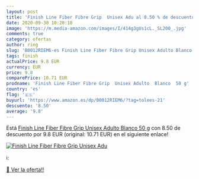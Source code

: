 ```yaml
---
layout: post
title: 'Finish Line Fiber Fibre Grip  Unisex Adu al 8.50 % de descuento'
date: 2020-09-30 10:20:10
image: 'https://m.media-amazon.com/images/I/414g3gUs1cL._SL200_.jpg'
comments: true
category: ofertas
author: ring
slug: 'B0012RIEM6-es Finish Line Fiber Fibre Grip Unisex Adulto Blanco 50 g'
tags: finish
actualPrice: 9.8 EUR
currency: EUR
price: 9.8
comparePrice: 10.71 EUR
prodname: 'Finish Line Fiber Fibre Grip  Unisex Adulto  Blanco  50 g'
country: 'es'
flag: '🇪🇸'
buyurl: 'https://www.amazon.es/dp/B0012RIEM6/?tag=tolees-21'
descuento: '8.50'
average: '9.8'
---
```


Está [Finish Line Fiber Fibre Grip  Unisex Adulto  Blanco  50 g](https://www.amazon.es/dp/B0012RIEM6/?tag=tolees-21) con 8.50 de descuento por 9.8 EUR (original: 10.71 EUR) en el siguiente enlace!

[![Finish Line Fiber Fibre Grip  Unisex Adu](https://m.media-amazon.com/images/I/414g3gUs1cL._SL200_.jpg)](https://www.amazon.es/dp/B0012RIEM6/?tag=tolees-21)

ℹ️:


[🛒 Ver la oferta!!](https://www.amazon.es/dp/B0012RIEM6/?tag=tolees-21)

